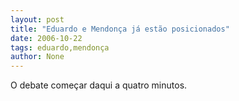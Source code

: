 ```yaml
---
layout: post
title: "Eduardo e Mendonça já estão posicionados"
date: 2006-10-22
tags: eduardo,mendonça
author: None
---
```

O debate começar daqui a quatro minutos. 